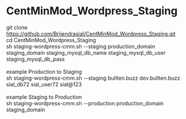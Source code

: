 # CentMinMod_Wordpress_Staging<br />
git clone https://github.com/Brijendrasial/CentMinMod_Wordpress_Staging.git<br />
cd  CentMinMod_Wordpress_Staging<br />
sh staging-wordpress-cmm.sh --staging production_domain staging_domain staging_mysql_db_name staging_mysql_db_user staging_mysql_db_pass<br /><br />
example Production to Staging <br />
sh staging-wordpress-cmm.sh --staging bullten.buzz dev.bullten.buzz sial_db72 sial_user72 sial@123<br /><br />
example Staging to Production <br />
sh staging-wordpress-cmm.sh --production production_domain staging_domain
